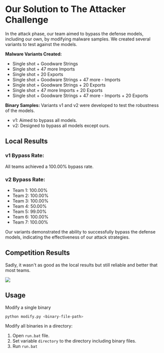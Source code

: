 # Our Solution to The Attacker Challenge
In the attack phase, our team aimed to bypass the defense models, including our own, by modifying malware samples. We created several variants to test against the models.

**Malware Variants Created:**
- Single shot + Goodware Strings
- Single shot + 47 more Imports
- Single shot + 20 Exports
- Single shot + Goodware Strings + 47 more - Imports
- Single shot + Goodware Strings + 20 Exports
- Single shot + 47 more Imports + 20 Exports
- Single shot + Goodware Strings + 47 more - Imports + 20 Exports

**Binary Samples:**
Variants v1 and v2 were developed to test the robustness of the models.
- v1: Aimed to bypass all models.
- v2: Designed to bypass all models except ours.

## Local Results
### v1 Bypass Rate:
All teams achieved a 100.00% bypass rate.

### v2 Bypass Rate:
- Team 1: 100.00%
- Team 2: 100.00%
- Team 3: 100.00%
- Team 4: 50.00%
- Team 5: 99.00%
- Team 6: 100.00%
- Team 7: 100.00%

Our variants demonstrated the ability to successfully bypass the defense models, indicating the effectiveness of our attack strategies.

## Competition Results
Sadly, it wasn't as good as the local results but still reliable and better that most teams.

![ ](https://github.com/seyyedaliayati/ByteMe/tree/main/imgs/attacker_results.png)

## Usage
Modify a single binary
```sh
python modify.py <binary-file-path>
```

Modify all binaries in a directory:
1. Open `run.bat` file.
2. Set variable `directory` to the directory including binary files.
3. Run `run.bat`
